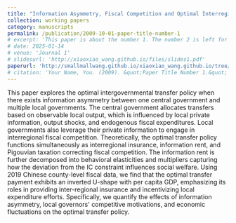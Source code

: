 ```yaml
---
title: "Information Asymmetry, Fiscal Competition and Optimal Interregional Transfer"
collection: working papers
category: manuscripts
permalink: /publication/2009-10-01-paper-title-number-1
# excerpt: 'This paper is about the number 1. The number 2 is left for future work.'
# date: 2025-01-14
# venue: 'Journal 1'
# slidesurl: 'http://xiaoxiao_wang.github.io/files/slides1.pdf'
paperurl: 'http://smallmallwang.github.io/xiaoxiao_wang.github.io/tree/master/files/Wang_etal_Information_Asymmetry.pdf'
# citation: 'Your Name, You. (2009). &quot;Paper Title Number 1.&quot; <i>Journal 1</i>. 1(1).'
---
```


This paper explores the optimal intergovernmental transfer policy when there exists information asymmetry between one central government and multiple local governments. The central government allocates transfers based on observable local output, which is influenced by local private information, output shocks, and endogenous fiscal expenditures. Local governments also leverage their private information to engage in interregional fiscal competition. Theoretically, the optimal transfer policy functions simultaneously as interregional insurance, information rent, and Pigouvian taxation correcting fiscal competition. The information rent is further decomposed into behavioral elasticities and multipliers capturing how the deviation from the IC constraint influences social welfare. Using 2019 Chinese county-level fiscal data, we find that the optimal transfer payment exhibits an inverted U-shape with per capita GDP, emphasizing its roles in providing inter-regional insurance and incentivizing local expenditure efforts. Specifically, we quantify the effects of information asymmetry, local governors' competitive motivations, and economic fluctuations on the optimal transfer policy.
